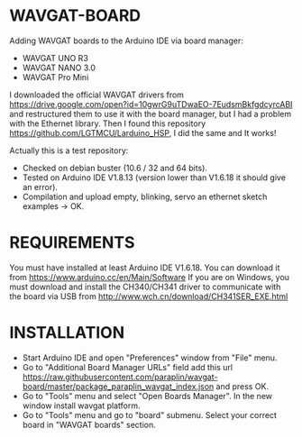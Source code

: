 # WAVGAT-BOARD
Adding WAVGAT boards to the Arduino IDE via board manager:
 - WAVGAT UNO R3
 - WAVGAT NANO 3.0
 - WAVGAT Pro Mini

I downloaded the official WAVGAT drivers from https://drive.google.com/open?id=10gwrG9uTDwaEO-7EudsmBkfgdcyrcABI and restructured them to use it with the board manager, but I had a problem with the Ethernet library. Then I found this repository https://github.com/LGTMCU/Larduino_HSP, I did the same and It works!

Actually this is a test repository:
 - Checked on debian buster (10.6 / 32 and 64 bits).
 - Tested on Arduino IDE V1.8.13 (version lower than V1.6.18 it should give an error).
 - Compilation and upload empty, blinking, servo an ethernet sketch examples -> OK.

# REQUIREMENTS
You must have installed at least Arduino IDE V1.6.18. You can download it from https://www.arduino.cc/en/Main/Software
If you are on Windows, you must download and install the CH340/CH341 driver to communicate with the board via USB from http://www.wch.cn/download/CH341SER_EXE.html

# INSTALLATION
 - Start Arduino IDE and open "Preferences" window from "File" menu.
 - Go to "Additional Board Manager URLs" field add this url https://raw.githubusercontent.com/paraplin/wavgat-board/master/package_paraplin_wavgat_index.json and press OK.
 - Go to "Tools" menu and select "Open Boards Manager". In the new window install wavgat platform.
 - Go to "Tools" menu and go to "board" submenu. Select your correct board in "WAVGAT boards" section.
